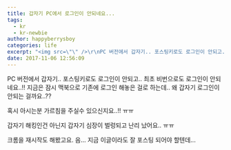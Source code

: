 ```yaml
---
title: 갑자기 PC에서 로그인이 안되네요...
tags:
  - kr
  - kr-newbie
author: happyberrysboy
categories: life
excerpt: "<img src=\"\" />\r\nPC 버전에서 갑자기.. 포스팅키로도 로그인이 안되고.. 최초 비번으로도 로그인이 안되네요..!! 지금은 잠시 맥북으로 기존에 로그인 해놓은 걸로 하는데.. 왜 갑자기 로그인이 안되는 걸까요..??  혹시 아시는분 가르침을 주실수 있으신지요..!! ㅠㅠ  갑자기 해킹인건 아닌지 갑자기 심장이 벌렁되고 난리 났어요.. ㅠㅠ  크롬을 재시작도 해봤고요. 음......."
date: 2017-11-06 12:56:09
---
```


PC 버전에서 갑자기.. 포스팅키로도 로그인이 안되고.. 최초 비번으로도 로그인이 안되네요..!!
지금은 잠시 맥북으로 기존에 로그인 해놓은 걸로 하는데.. 왜 갑자기 로그인이 안되는 걸까요..??

혹시 아시는분 가르침을 주실수 있으신지요..!! ㅠㅠ

갑자기 해킹인건 아닌지 갑자기 심장이 벌렁되고 난리 났어요.. ㅠㅠ

크롬을 재시작도 해봤고요. 음... 지금 이글이라도 잘 포스팅 되어야 할텐데...